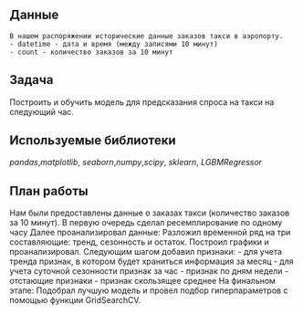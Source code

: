 ## Данные

    В нашем распоряжении исторические данные заказов такси в аэропорту.
    - datetime - дата и время (между записями 10 минут)
    - count - количество заказов за 10 минут

## Задача

Построить и обучить модель для предсказания спроса на такси на следующий час. 

## Используемые библиотеки
*pandas*,*matplotlib*, *seaborn*,*numpy*,*scipy*, *sklearn*, *LGBMRegressor*

## План работы

Нам были предоставлены данные о заказах такси (количество заказов за 10 минут).
    В первую очередь сделал ресемплирование по одному часу
    Далее проанализировал данные: Разложил временной ряд на три составляющие: тренд, сезонность и остаток. Построил графики и проанализировал.
    Следующим шагом добавил признаки: 
    - для учета тренда признак, в котором будет храниться информация за месяц
    - для учета суточной сезонности признак за час
    - признак по дням недели
    - отстающие признаки
    - признак скользящее среднее
    На финальном этапе: Подобрал лучшую модель и провел подбор гиперпараметров с помощью функции GridSearchCV.